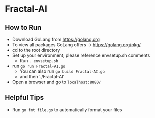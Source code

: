 # Fractal-AI

## How to Run
* Download GoLang from https://golang.org
* To view all packages GoLang offers -> https://golang.org/pkg/
* cd to the root directory
* Set up your environment, please reference envsetup.sh comments
   * Run `. envsetup.sh`
* run `go run Fractal-AI.go`
   * You can also run `go build Fractal-AI.go`
   * and then './Fractal-AI'
* Open a browser and go to `localhost:8080/`

## Helpful Tips
* Run `go fmt file.go` to automatically format your files
